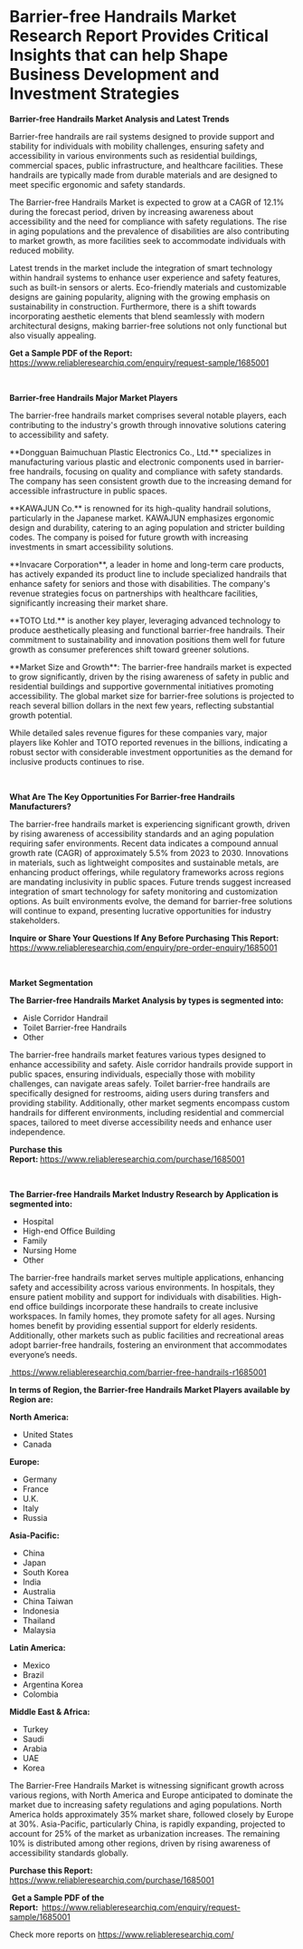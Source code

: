 <p><h1>Barrier-free Handrails Market Research Report Provides Critical Insights that can help Shape Business Development and Investment Strategies</h1></p><p><strong>Barrier-free Handrails Market Analysis and Latest Trends</strong></p>
<p><p>Barrier-free handrails are rail systems designed to provide support and stability for individuals with mobility challenges, ensuring safety and accessibility in various environments such as residential buildings, commercial spaces, public infrastructure, and healthcare facilities. These handrails are typically made from durable materials and are designed to meet specific ergonomic and safety standards.</p><p>The Barrier-free Handrails Market is expected to grow at a CAGR of 12.1% during the forecast period, driven by increasing awareness about accessibility and the need for compliance with safety regulations. The rise in aging populations and the prevalence of disabilities are also contributing to market growth, as more facilities seek to accommodate individuals with reduced mobility. </p><p>Latest trends in the market include the integration of smart technology within handrail systems to enhance user experience and safety features, such as built-in sensors or alerts. Eco-friendly materials and customizable designs are gaining popularity, aligning with the growing emphasis on sustainability in construction. Furthermore, there is a shift towards incorporating aesthetic elements that blend seamlessly with modern architectural designs, making barrier-free solutions not only functional but also visually appealing.</p></p>
<p><strong>Get a Sample PDF of the Report:&nbsp;</strong> <a href="https://www.reliableresearchiq.com/enquiry/request-sample/1685001?utm_campaign=1144&utm_medium=2&utm_source=Github&utm_content=ia&utm_term=30122024&utm_id=barrier-free-handrails">https://www.reliableresearchiq.com/enquiry/request-sample/1685001</a></p>
<p>&nbsp;</p>
<p><strong>Barrier-free Handrails Major Market Players</strong></p>
<p><p>The barrier-free handrails market comprises several notable players, each contributing to the industry's growth through innovative solutions catering to accessibility and safety.</p><p>**Dongguan Baimuchuan Plastic Electronics Co., Ltd.** specializes in manufacturing various plastic and electronic components used in barrier-free handrails, focusing on quality and compliance with safety standards. The company has seen consistent growth due to the increasing demand for accessible infrastructure in public spaces.</p><p>**KAWAJUN Co.** is renowned for its high-quality handrail solutions, particularly in the Japanese market. KAWAJUN emphasizes ergonomic design and durability, catering to an aging population and stricter building codes. The company is poised for future growth with increasing investments in smart accessibility solutions.</p><p>**Invacare Corporation**, a leader in home and long-term care products, has actively expanded its product line to include specialized handrails that enhance safety for seniors and those with disabilities. The company's revenue strategies focus on partnerships with healthcare facilities, significantly increasing their market share.</p><p>**TOTO Ltd.** is another key player, leveraging advanced technology to produce aesthetically pleasing and functional barrier-free handrails. Their commitment to sustainability and innovation positions them well for future growth as consumer preferences shift toward greener solutions.</p><p>**Market Size and Growth**: The barrier-free handrails market is expected to grow significantly, driven by the rising awareness of safety in public and residential buildings and supportive governmental initiatives promoting accessibility. The global market size for barrier-free solutions is projected to reach several billion dollars in the next few years, reflecting substantial growth potential.</p><p>While detailed sales revenue figures for these companies vary, major players like Kohler and TOTO reported revenues in the billions, indicating a robust sector with considerable investment opportunities as the demand for inclusive products continues to rise.</p></p>
<p>&nbsp;</p>
<p><strong>What Are The Key Opportunities For Barrier-free Handrails Manufacturers?</strong></p>
<p><p>The barrier-free handrails market is experiencing significant growth, driven by rising awareness of accessibility standards and an aging population requiring safer environments. Recent data indicates a compound annual growth rate (CAGR) of approximately 5.5% from 2023 to 2030. Innovations in materials, such as lightweight composites and sustainable metals, are enhancing product offerings, while regulatory frameworks across regions are mandating inclusivity in public spaces. Future trends suggest increased integration of smart technology for safety monitoring and customization options. As built environments evolve, the demand for barrier-free solutions will continue to expand, presenting lucrative opportunities for industry stakeholders.</p></p>
<p><strong>Inquire or Share Your Questions If Any Before Purchasing This Report:</strong> <a href="https://www.reliableresearchiq.com/enquiry/pre-order-enquiry/1685001?utm_campaign=1144&utm_medium=2&utm_source=Github&utm_content=ia&utm_term=30122024&utm_id=barrier-free-handrails">https://www.reliableresearchiq.com/enquiry/pre-order-enquiry/1685001</a></p>
<p>&nbsp;</p>
<p><strong>Market Segmentation</strong></p>
<p><strong>The Barrier-free Handrails Market Analysis by types is segmented into:</strong></p>
<p><ul><li>Aisle Corridor Handrail</li><li>Toilet Barrier-free Handrails</li><li>Other</li></ul></p>
<p><p>The barrier-free handrails market features various types designed to enhance accessibility and safety. Aisle corridor handrails provide support in public spaces, ensuring individuals, especially those with mobility challenges, can navigate areas safely. Toilet barrier-free handrails are specifically designed for restrooms, aiding users during transfers and providing stability. Additionally, other market segments encompass custom handrails for different environments, including residential and commercial spaces, tailored to meet diverse accessibility needs and enhance user independence.</p></p>
<p><strong>Purchase this Report:&nbsp;</strong><a href="https://www.reliableresearchiq.com/purchase/1685001?utm_campaign=1144&utm_medium=2&utm_source=Github&utm_content=ia&utm_term=30122024&utm_id=barrier-free-handrails">https://www.reliableresearchiq.com/purchase/1685001</a></p>
<p>&nbsp;</p>
<p><strong>The Barrier-free Handrails Market Industry Research by Application is segmented into:</strong></p>
<p><ul><li>Hospital</li><li>High-end Office Building</li><li>Family</li><li>Nursing Home</li><li>Other</li></ul></p>
<p><p>The barrier-free handrails market serves multiple applications, enhancing safety and accessibility across various environments. In hospitals, they ensure patient mobility and support for individuals with disabilities. High-end office buildings incorporate these handrails to create inclusive workspaces. In family homes, they promote safety for all ages. Nursing homes benefit by providing essential support for elderly residents. Additionally, other markets such as public facilities and recreational areas adopt barrier-free handrails, fostering an environment that accommodates everyone’s needs.</p></p>
<p><a href="https://www.reliableresearchiq.com/barrier-free-handrails-r1685001?utm_campaign=1144&utm_medium=2&utm_source=Github&utm_content=ia&utm_term=30122024&utm_id=barrier-free-handrails">&nbsp;https://www.reliableresearchiq.com/barrier-free-handrails-r1685001</a></p>
<p><strong>In terms of Region, the Barrier-free Handrails Market Players available by Region are:</strong></p>
<p>
    <p> <strong> North America: </strong>
        <ul>
            <li>United States</li>
            <li>Canada</li>
        </ul>
        </p> 
    <p> <strong> Europe: </strong>
        <ul>
            <li>Germany</li>
            <li>France</li>
            <li>U.K.</li>
            <li>Italy</li>
            <li>Russia</li>
        </ul>
        </p> 
    <p> <strong> Asia-Pacific: </strong>
        <ul>
            <li>China</li>
            <li>Japan</li>
            <li>South Korea</li>
            <li>India</li>
            <li>Australia</li>
            <li>China Taiwan</li>
            <li>Indonesia</li>
            <li>Thailand</li>
            <li>Malaysia</li>
        </ul>
        </p> 
    <p> <strong> Latin America: </strong>
        <ul>
            <li>Mexico</li>
            <li>Brazil</li>
            <li>Argentina Korea</li>
            <li>Colombia</li>
        </ul>
        </p> 
    <p> <strong> Middle East & Africa: </strong>
        <ul>
            <li>Turkey</li>
            <li>Saudi</li>
            <li>Arabia</li>
            <li>UAE</li>
            <li>Korea</li>
        </ul>
    </p>
    </p>
<p><p>The Barrier-Free Handrails Market is witnessing significant growth across various regions, with North America and Europe anticipated to dominate the market due to increasing safety regulations and aging populations. North America holds approximately 35% market share, followed closely by Europe at 30%. Asia-Pacific, particularly China, is rapidly expanding, projected to account for 25% of the market as urbanization increases. The remaining 10% is distributed among other regions, driven by rising awareness of accessibility standards globally.</p></p>
<p><strong>Purchase this Report: </strong><a href="https://www.reliableresearchiq.com/purchase/1685001?utm_campaign=1144&utm_medium=2&utm_source=Github&utm_content=ia&utm_term=30122024&utm_id=barrier-free-handrails">https://www.reliableresearchiq.com/purchase/1685001</a></p>
<p>&nbsp;<strong>Get a Sample PDF of the Report:&nbsp;&nbsp;</strong><a href="https://www.reliableresearchiq.com/enquiry/request-sample/1685001?utm_campaign=1144&utm_medium=2&utm_source=Github&utm_content=ia&utm_term=30122024&utm_id=barrier-free-handrails">https://www.reliableresearchiq.com/enquiry/request-sample/1685001</a></p>
<p><strong></strong></p>
<p>Check more reports on <a href="https://www.reliableresearchiq.com/?utm_campaign=1144&utm_medium=2&utm_source=Github&utm_content=ia&utm_term=30122024&utm_id=barrier-free-handrails">https://www.reliableresearchiq.com/</a></p>